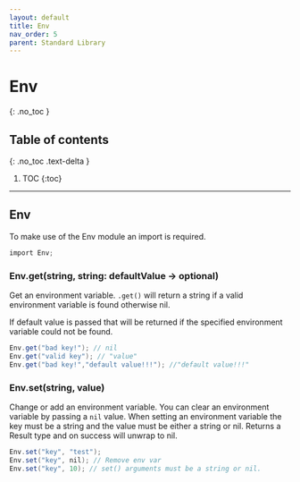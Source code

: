 ```yaml
---
layout: default
title: Env
nav_order: 5
parent: Standard Library
---
```


# Env
{: .no_toc }

## Table of contents
{: .no_toc .text-delta }

1. TOC
{:toc}

---

## Env

To make use of the Env module an import is required.

```cs
import Env;
```

### Env.get(string, string: defaultValue -> optional)

Get an environment variable. `.get()` will return a string if a valid environment variable is found otherwise nil.

If default value is passed that will be returned if the specified environment variable could not be found.

```cs
Env.get("bad key!"); // nil
Env.get("valid key"); // "value"
Env.get("bad key!","default value!!!"); //"default value!!!"
```

### Env.set(string, value)

Change or add an environment variable. You can clear an environment variable by passing a `nil` value.
When setting an environment variable the key must be a string and the value must be either a string or nil.
Returns a Result type and on success will unwrap to nil.

```cs
Env.set("key", "test");
Env.set("key", nil); // Remove env var
Env.set("key", 10); // set() arguments must be a string or nil.
```
